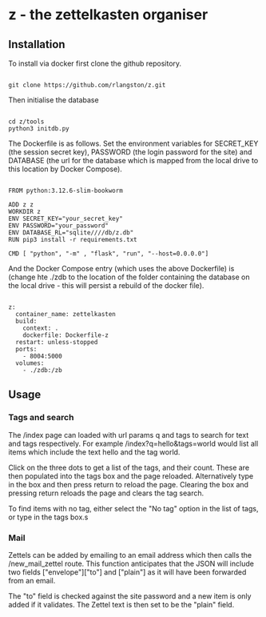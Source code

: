 # z - the zettelkasten organiser

## Installation

To install via docker first clone the github repository.

```

git clone https://github.com/rlangston/z.git

```

Then initialise the database

```

cd z/tools
python3 initdb.py

```

The Dockerfile is as follows.  Set the environment variables for SECRET_KEY (the session secret key), PASSWORD (the login password for the site) and DATABASE (the url for the database which is mapped from the local drive to this location by Docker Compose).

```

FROM python:3.12.6-slim-bookworm

ADD z z
WORKDIR z
ENV SECRET_KEY="your_secret_key"
ENV PASSWORD="your_password"
ENV DATABASE_RL="sqlite////db/z.db"
RUN pip3 install -r requirements.txt

CMD [ "python", "-m" , "flask", "run", "--host=0.0.0.0"]

```

And the Docker Compose entry (which uses the above Dockerfile) is (change hte ./zdb to the location of the folder containing the database on the local drive - this will persist a rebuild of the docker file).

```

z:
  container_name: zettelkasten
  build:
    context: .
    dockerfile: Dockerfile-z
  restart: unless-stopped
  ports:
    - 8004:5000
  volumes:
    - ./zdb:/zb

```

## Usage

### Tags and search
The /index page can loaded with url params q and tags to search for text and tags respectively.  For example /index?q=hello&tags=world would list all items which include the text hello and the tag world.

Click on the three dots to get a list of the tags, and their count.  These are then populated into the tags box and the page reloaded.  Alternatively type in the box and then press return to reload the page.  Clearing the box and pressing return reloads the page and clears the tag search.

To find items with no tag, either select the "No tag" option in the list of tags, or type <none> in the tags box.s

### Mail
Zettels can be added by emailing to an email address which then calls the /new_mail_zettel route. This function anticipates that the JSON will include two fields ["envelope"]["to"] and ["plain"] as it will have been forwarded from an email.

The "to" field is checked against the site password and a new item is only added if it validates.  The Zettel text is then set to be the "plain" field.
